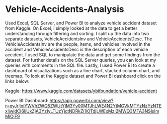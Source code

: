 # Vehicle-Accidents-Analysis

Used Excel, SQL Server, and Power BI to analyze vehicle accident dataset from Kaggle. On Excel, I simply looked at the data to get a better understanding through filtering and sorting. I split up the data into two separate datasets, VehicleAccidentsInv and VehicleAccidentsDesc. The VehicleAccidentsInv are the people, items, and vehicles involved in the accident and VehicleAccidentsDesc is the description of each vehicle accident. I used SQL to manipulate the data and get some findings from the dataset. For further details on the SQL Server queries, you can look at my queries with comments in the SQL file. Lastly, I used Power BI to create a dashboard of visualizations such as a line chart, stacked column chart, and treemap. To look at the Kaggle dataset and Power BI dashboard click on the links below: 

Kaggle: https://www.kaggle.com/datasets/ybifoundation/vehicle-accident

Power BI Dashboard: https://app.powerbi.com/view?r=eyJrIjoiYWVhZWQ5ZWUtYjM3Yy00MTJhLWE4N2YtMGVkMTYzNzYzNTExIiwidCI6IjUxZjA3YzIyLTUzYjctNDRkZi1iOTdjLWExMzI2MWQ3MTA3NSIsImMiOjF9
